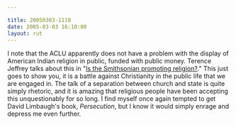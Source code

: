 ```yaml
---

title: 20050303-1110
date: 2005-03-03 16:10:00
layout: rut
---
```


<p> I note that the ACLU apparently does not have a problem
with the display of American Indian religion in public, funded
with public money.  Terence Jeffrey talks about this in "<a href="http://www.townhall.com/columnists/terencejeffrey/tj20050302.shtml">Is
the Smithsonian promoting religion?</a>."  This just goes to show
you, it is a battle against Christianity in the public life that we
are engaged in.  The talk of a separation between church and state is
quite simply rhetoric, and it is amazing that religious people have
been accepting this unquestionably for so long.  I find myself once
again tempted to get David Limbaugh's book, <em>Persecution</em>,
but I know it would simply enrage and depress me even further.</p>

